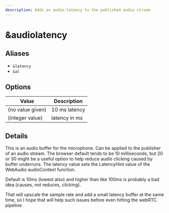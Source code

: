 ```yaml
---
description: Adds an audio-latency to the published audio stream
---
```


# \&audiolatency

## Aliases

* `&latency`
* `&al`

## Options

| Value            | Description   |
| ---------------- | ------------- |
| (no value given) | 10 ms latency |
| (integer value)  | latency in ms |

## Details

This is an audio buffer for the microphone. Can be applied to the publisher of an audio stream. The browser default tends to be 10 milliseconds, but 20 or 30 might be a useful option to help reduce audio clicking caused by buffer underruns. The latency value sets the LatencyHint value of the WebAudio audioContext function.

Default is 10ms (lowest also) and higher than like 100ms is probably a bad idea (causes, not reduces, clicking).

That will upscale the sample rate and add a small latency buffer at the same time, so I hope that will help such issues before even hitting the webRTC pipeline
